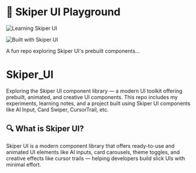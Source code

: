 # 🚀 Skiper UI Playground

![Learning Skiper UI](https://img.shields.io/badge/Learning-Skiper%20UI-9A40FF?style=for-the-badge&logo=codeforces&logoColor=white)

![Built with Skiper UI](https://img.shields.io/badge/Built%20with-Skiper%20UI-7B61FF?style=for-the-badge&logo=vercel&logoColor=white)


A fun repo exploring Skiper UI's prebuilt components...

# Skiper_UI
Exploring the Skiper UI component library — a modern UI toolkit offering prebuilt, animated, and creative UI components. This repo includes my experiments, learning notes, and a project built using Skiper UI components like AI Input, Card Swiper, CursorTrail, etc.

## 🔍 What is Skiper UI?

Skiper UI is a modern component library that offers ready-to-use and animated UI elements like AI inputs, card carousels, theme toggles, and creative effects like cursor trails — helping developers build slick UIs with minimal effort.

